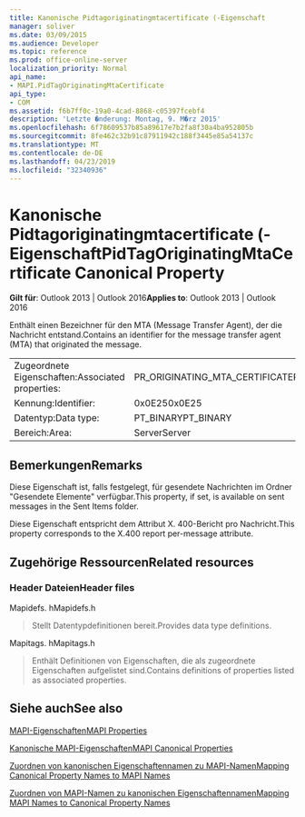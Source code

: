 ```yaml
---
title: Kanonische Pidtagoriginatingmtacertificate (-Eigenschaft
manager: soliver
ms.date: 03/09/2015
ms.audience: Developer
ms.topic: reference
ms.prod: office-online-server
localization_priority: Normal
api_name:
- MAPI.PidTagOriginatingMtaCertificate
api_type:
- COM
ms.assetid: f6b7ff0c-19a0-4cad-8868-c05397fcebf4
description: 'Letzte �nderung: Montag, 9. M�rz 2015'
ms.openlocfilehash: 6f78609537b85a89617e7b2fa8f30a4ba952805b
ms.sourcegitcommit: 8fe462c32b91c87911942c188f3445e85a54137c
ms.translationtype: MT
ms.contentlocale: de-DE
ms.lasthandoff: 04/23/2019
ms.locfileid: "32340936"
---
```

# <a name="pidtagoriginatingmtacertificate-canonical-property"></a><span data-ttu-id="7b385-103">Kanonische Pidtagoriginatingmtacertificate (-Eigenschaft</span><span class="sxs-lookup"><span data-stu-id="7b385-103">PidTagOriginatingMtaCertificate Canonical Property</span></span>

  
  
<span data-ttu-id="7b385-104">**Gilt für**: Outlook 2013 | Outlook 2016</span><span class="sxs-lookup"><span data-stu-id="7b385-104">**Applies to**: Outlook 2013 | Outlook 2016</span></span> 
  
<span data-ttu-id="7b385-105">Enthält einen Bezeichner für den MTA (Message Transfer Agent), der die Nachricht entstand.</span><span class="sxs-lookup"><span data-stu-id="7b385-105">Contains an identifier for the message transfer agent (MTA) that originated the message.</span></span>
  
|||
|:-----|:-----|
|<span data-ttu-id="7b385-106">Zugeordnete Eigenschaften:</span><span class="sxs-lookup"><span data-stu-id="7b385-106">Associated properties:</span></span>  <br/> |<span data-ttu-id="7b385-107">PR_ORIGINATING_MTA_CERTIFICATE</span><span class="sxs-lookup"><span data-stu-id="7b385-107">PR_ORIGINATING_MTA_CERTIFICATE</span></span>  <br/> |
|<span data-ttu-id="7b385-108">Kennung:</span><span class="sxs-lookup"><span data-stu-id="7b385-108">Identifier:</span></span>  <br/> |<span data-ttu-id="7b385-109">0x0E25</span><span class="sxs-lookup"><span data-stu-id="7b385-109">0x0E25</span></span>  <br/> |
|<span data-ttu-id="7b385-110">Datentyp:</span><span class="sxs-lookup"><span data-stu-id="7b385-110">Data type:</span></span>  <br/> |<span data-ttu-id="7b385-111">PT_BINARY</span><span class="sxs-lookup"><span data-stu-id="7b385-111">PT_BINARY</span></span>  <br/> |
|<span data-ttu-id="7b385-112">Bereich:</span><span class="sxs-lookup"><span data-stu-id="7b385-112">Area:</span></span>  <br/> |<span data-ttu-id="7b385-113">Server</span><span class="sxs-lookup"><span data-stu-id="7b385-113">Server</span></span>  <br/> |
   
## <a name="remarks"></a><span data-ttu-id="7b385-114">Bemerkungen</span><span class="sxs-lookup"><span data-stu-id="7b385-114">Remarks</span></span>

<span data-ttu-id="7b385-115">Diese Eigenschaft ist, falls festgelegt, für gesendete Nachrichten im Ordner "Gesendete Elemente" verfügbar.</span><span class="sxs-lookup"><span data-stu-id="7b385-115">This property, if set, is available on sent messages in the Sent Items folder.</span></span>
  
<span data-ttu-id="7b385-116">Diese Eigenschaft entspricht dem Attribut X. 400-Bericht pro Nachricht.</span><span class="sxs-lookup"><span data-stu-id="7b385-116">This property corresponds to the X.400 report per-message attribute.</span></span>
  
## <a name="related-resources"></a><span data-ttu-id="7b385-117">Zugehörige Ressourcen</span><span class="sxs-lookup"><span data-stu-id="7b385-117">Related resources</span></span>

### <a name="header-files"></a><span data-ttu-id="7b385-118">Header Dateien</span><span class="sxs-lookup"><span data-stu-id="7b385-118">Header files</span></span>

<span data-ttu-id="7b385-119">Mapidefs. h</span><span class="sxs-lookup"><span data-stu-id="7b385-119">Mapidefs.h</span></span>
  
> <span data-ttu-id="7b385-120">Stellt Datentypdefinitionen bereit.</span><span class="sxs-lookup"><span data-stu-id="7b385-120">Provides data type definitions.</span></span>
    
<span data-ttu-id="7b385-121">Mapitags. h</span><span class="sxs-lookup"><span data-stu-id="7b385-121">Mapitags.h</span></span>
  
> <span data-ttu-id="7b385-122">Enthält Definitionen von Eigenschaften, die als zugeordnete Eigenschaften aufgelistet sind.</span><span class="sxs-lookup"><span data-stu-id="7b385-122">Contains definitions of properties listed as associated properties.</span></span>
    
## <a name="see-also"></a><span data-ttu-id="7b385-123">Siehe auch</span><span class="sxs-lookup"><span data-stu-id="7b385-123">See also</span></span>



[<span data-ttu-id="7b385-124">MAPI-Eigenschaften</span><span class="sxs-lookup"><span data-stu-id="7b385-124">MAPI Properties</span></span>](mapi-properties.md)
  
[<span data-ttu-id="7b385-125">Kanonische MAPI-Eigenschaften</span><span class="sxs-lookup"><span data-stu-id="7b385-125">MAPI Canonical Properties</span></span>](mapi-canonical-properties.md)
  
[<span data-ttu-id="7b385-126">Zuordnen von kanonischen Eigenschaftennamen zu MAPI-Namen</span><span class="sxs-lookup"><span data-stu-id="7b385-126">Mapping Canonical Property Names to MAPI Names</span></span>](mapping-canonical-property-names-to-mapi-names.md)
  
[<span data-ttu-id="7b385-127">Zuordnen von MAPI-Namen zu kanonischen Eigenschaftennamen</span><span class="sxs-lookup"><span data-stu-id="7b385-127">Mapping MAPI Names to Canonical Property Names</span></span>](mapping-mapi-names-to-canonical-property-names.md)

